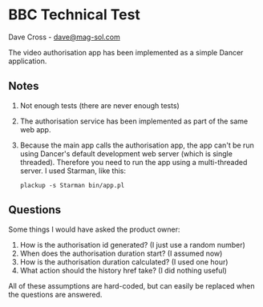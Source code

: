 BBC Technical Test
==================

Dave Cross - dave@mag-sol.com

The video authorisation app has been implemented as a simple Dancer
application.

Notes
-----

1. Not enough tests (there are never enough tests)
2. The authorisation service has been implemented as part of the same web app.
3. Because the main app calls the authorisation app, the app can't be run
   using Dancer's default development web server (which is single threaded).
   Therefore you need to run the app using a multi-threaded server. I used
   Starman, like this:

   `plackup -s Starman bin/app.pl`

Questions
---------

Some things I would have asked the product owner:

1. How is the authorisation id generated? (I just use a random number)
2. When does the authorisation duration start? (I assumed now)
3. How is the authorisation duration calculated? (I used one hour)
4. What action should the history href take? (I did nothing useful)

All of these assumptions are hard-coded, but can easily be replaced when
the questions are answered.
